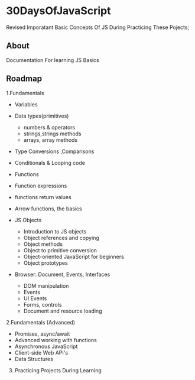 # 30DaysOfJavaScript

Revised Imporatant Basic Concepts Of JS During Practicing These Pojects;
## About
Documentation For learning JS Basics

## Roadmap 
1.Fundamentals
- Variables
- Data types(primitives)
   - numbers & operators
   - strings,strings methods
   - arrays, array methods
- Type Conversions ,Comparisons
-  Conditionals & Looping code
- Functions                                                                   
- Function expressions
- functions return values


- Arrow functions, the basics
- JS Objects
   - Introduction to JS objects
   - Object references and copying
   - Object methods
   - Object to primitive conversion
   - Object-oriented JavaScript for beginners
   - Object prototypes


- Browser: Document, Events, Interfaces
   - DOM manipulation
   - Events
   - UI Events
   - Forms, controls
   - Document and resource loading

2.Fundamentals (Advanced)
- Promises, async/await
- Advanced working with functions
- Asynchronous JavaScript
- Client-side Web API's
- Data Structures

3. Practicing Projects During Learning
